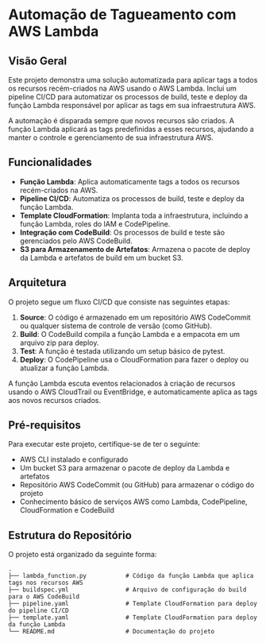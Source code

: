 # Automação de Tagueamento com AWS Lambda

## Visão Geral

Este projeto demonstra uma solução automatizada para aplicar tags a todos os recursos recém-criados na AWS usando o AWS Lambda. Inclui um pipeline CI/CD para automatizar os processos de build, teste e deploy da função Lambda responsável por aplicar as tags em sua infraestrutura AWS.

A automação é disparada sempre que novos recursos são criados. A função Lambda aplicará as tags predefinidas a esses recursos, ajudando a manter o controle e gerenciamento de sua infraestrutura AWS.

## Funcionalidades

- **Função Lambda**: Aplica automaticamente tags a todos os recursos recém-criados na AWS.
- **Pipeline CI/CD**: Automatiza os processos de build, teste e deploy da função Lambda.
- **Template CloudFormation**: Implanta toda a infraestrutura, incluindo a função Lambda, roles do IAM e CodePipeline.
- **Integração com CodeBuild**: Os processos de build e teste são gerenciados pelo AWS CodeBuild.
- **S3 para Armazenamento de Artefatos**: Armazena o pacote de deploy da Lambda e artefatos de build em um bucket S3.

## Arquitetura

O projeto segue um fluxo CI/CD que consiste nas seguintes etapas:

1. **Source**: O código é armazenado em um repositório AWS CodeCommit ou qualquer sistema de controle de versão (como GitHub).
2. **Build**: O CodeBuild compila a função Lambda e a empacota em um arquivo zip para deploy.
3. **Test**: A função é testada utilizando um setup básico de pytest.
4. **Deploy**: O CodePipeline usa o CloudFormation para fazer o deploy ou atualizar a função Lambda.

A função Lambda escuta eventos relacionados à criação de recursos usando o AWS CloudTrail ou EventBridge, e automaticamente aplica as tags aos novos recursos criados.

## Pré-requisitos

Para executar este projeto, certifique-se de ter o seguinte:

- AWS CLI instalado e configurado
- Um bucket S3 para armazenar o pacote de deploy da Lambda e artefatos
- Repositório AWS CodeCommit (ou GitHub) para armazenar o código do projeto
- Conhecimento básico de serviços AWS como Lambda, CodePipeline, CloudFormation e CodeBuild

## Estrutura do Repositório

O projeto está organizado da seguinte forma:

```plaintext
.
├── lambda_function.py           # Código da função Lambda que aplica tags nos recursos AWS
├── buildspec.yml                # Arquivo de configuração do build para o AWS CodeBuild
├── pipeline.yaml                # Template CloudFormation para deploy do pipeline CI/CD
├── template.yaml                # Template CloudFormation para deploy da função Lambda
└── README.md                    # Documentação do projeto
